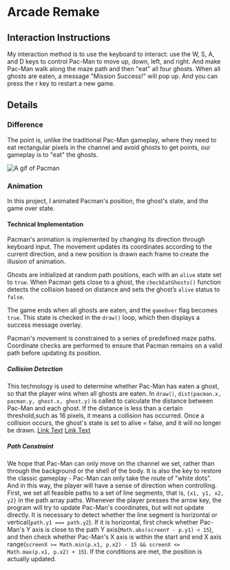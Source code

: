 # Arcade Remake
## Interaction Instructions
My interaction method is to use the keyboard to interact: use the W, S, A, and D keys to control Pac-Man to move up, down, left, and right. And make Pac-Man walk along the maze path and then "eat" all four ghosts. When all ghosts are eaten, a message "Mission Success!" will pop up. And you can press the r key to restart a new game.
## Details
### Difference
The point is, unlike the traditional Pac-Man gameplay, where they need to eat rectangular pixels in the channel and avoid ghosts to get points, our gameplay is to "eat" the ghosts.

![A gif of Pacman](https://media.giphy.com/media/v1.Y2lkPTc5MGI3NjExaG94enNkMGF3cmlucjB1ZzNuZjM4dzVuZDA1cDd3aWJoazBkdnR4eiZlcD12MV9naWZzX3NlYXJjaCZjdD1n/d9QiBcfzg64Io/giphy.gif)
### Animation
In this project, I animated Pacman's position, the ghost's state, and the game over state. 
#### Technical Implementation
Pacman's animation is implemented by changing its direction through keyboard input. The movement updates its coordinates according to the current direction, and a new position is drawn each frame to create the illusion of animation. 

Ghosts are initialized at random path positions, each with an `alive` state set to `true`. When Pacman gets close to a ghost, the `checkEatGhosts()` function detects the collision based on distance and sets the ghost’s `alive` status to `false`. 

The game ends when all ghosts are eaten, and the `gameOver` flag becomes `true`. This state is checked in the `draw()` loop, which then displays a success message overlay.

Pacman's movement is constrained to a series of predefined maze paths. Coordinate checks are performed to ensure that Pacman remains on a valid path before updating its position.
##### Collision Detection
This technology is used to determine whether Pac-Man has eaten a ghost, so that the player wins when all ghosts are eaten. In `draw()`, `dist(pacman.x, pacman.y, ghost.x, ghost.y)` is called to calculate the distance between Pac-Man and each ghost. If the distance is less than a certain threshold,such as 16 pixels, it means a collision has occurred. Once a collision occurs, the ghost's state is set to alive = false, and it will no longer be drawn.
[Link Text](https://www.youtube.com/watch?v=cZ_VHAT_Sq4)
[Link Text](https://codeguppy.com/blog/how-to-implement-collision-detection-between-two-circles-using-p5.js/index.html?utm_source=chatgpt.com)
##### Path Constraint
We hope that Pac-Man can only move on the channel we set, rather than through the background or the shell of the body. It is also the key to restore the classic gameplay - Pac-Man can only take the route of "white dots". And in this way, the player will have a sense of direction when controlling. First, we set all feasible paths to a set of line segments, that is, `{x1, y1, x2, y2}` in the path array paths. Whenever the player presses the arrow key, the program will try to update Pac-Man's coordinates, but will not update directly. It is necessary to detect whether the line segment is horizontal or vertical(`path.y1 === path.y2`). If it is horizontal, first check whether Pac-Man's Y axis is close to the path Y axis(`Math.abs(screenY - p.y1) < 15`), and then check whether Pac-Man's X axis is within the start and end X axis range(`screenX >= Math.min(p.x1, p.x2) - 15 && screenX <= Math.max(p.x1, p.x2) + 15`). If the conditions are met, the position is actually updated.

